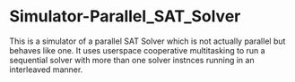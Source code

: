# Simulator-Parallel_SAT_Solver
This is a simulator of a parallel SAT Solver which is not actually parallel but behaves like one. It uses userspace cooperative multitasking to run a sequential solver with more than one solver instnces running in an interleaved manner.
